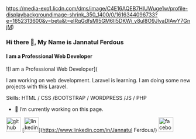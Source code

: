 https://media-exp1.licdn.com/dms/image/C4E16AQEB7HIUWuge1w/profile-displaybackgroundimage-shrink_350_1400/0/1616344096733?e=1652313600&v=beta&t=eIRqGdfsMI5GM6II5DKWi_y8ul8O9JlyaDlAwY7GnjM)
### Hi there 👋, My Name is Jannatul Ferdous
#### I am a Professional Web Developer
![I am a Professional Web Developer](

I am working on web development.  Laravel is learning.  I am doing some new projects with this Laravel.

Skills: HTML / CSS /BOOTSTRAP / WORDPRESS /JS / PHP

- 🔭 I’m currently working on this page. 


[<img src='https://cdn.jsdelivr.net/npm/simple-icons@3.0.1/icons/github.svg' alt='github' height='40'>](https://github.com/Janntul1989)  [<img src='https://cdn.jsdelivr.net/npm/simple-icons@3.0.1/icons/linkedin.svg' alt='linkedin' height='40'>](https://www.linkedin.com/in/Jannatul Ferdous/)  [<img src='https://cdn.jsdelivr.net/npm/simple-icons@3.0.1/icons/facebook.svg' alt='facebook' height='40'>](https://www.facebook.com/https://www.facebook.com/jannat.chaiti)  

